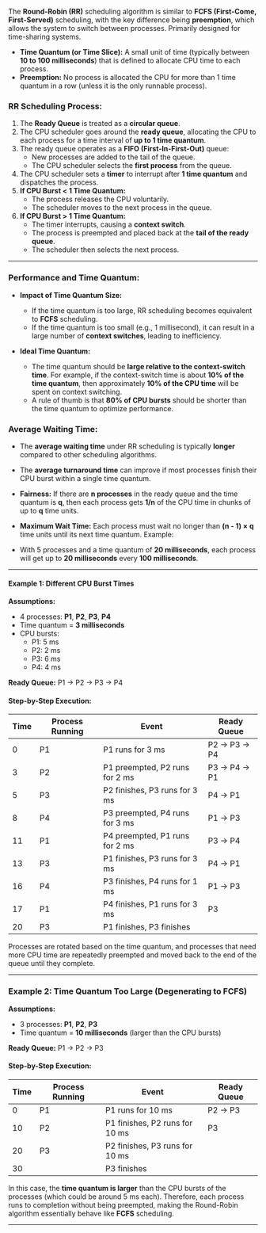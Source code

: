 

The **Round-Robin (RR)** scheduling algorithm is similar to **FCFS (First-Come, First-Served)** scheduling, with the key difference being **preemption**, which allows the system to switch between processes. Primarily designed for time-sharing systems.

- **Time Quantum (or Time Slice):** A small unit of time (typically between **10 to 100 milliseconds**) that is defined to allocate CPU time to each process.
- **Preemption:** No process is allocated the CPU for more than 1 time quantum in a row (unless it is the only runnable process).

### RR Scheduling Process:

1.  The **Ready Queue** is treated as a **circular queue**.
2. The CPU scheduler goes around the **ready queue**, allocating the CPU to each process for a time interval of **up to 1 time quantum**.
3. The ready queue operates as a **FIFO (First-In-First-Out)** queue:
   - New processes are added to the tail of the queue.
   - The CPU scheduler selects the **first process** from the queue.
4. The CPU scheduler sets a **timer** to interrupt after **1 time quantum** and dispatches the process.
5. **If CPU Burst < 1 Time Quantum:**
   - The process releases the CPU voluntarily.
   - The scheduler moves to the next process in the queue.
6. **If CPU Burst > 1 Time Quantum:**
   - The timer interrupts, causing a **context switch**.
   - The process is preempted and placed back at the **tail of the ready queue**.
   - The scheduler then selects the next process.

___

### Performance and Time Quantum:

- **Impact of Time Quantum Size:**
  - If the time quantum is too large, RR scheduling becomes equivalent to **FCFS** scheduling.
  - If the time quantum is too small (e.g., 1 millisecond), it can result in a large number of **context switches**, leading to inefficiency.

- **Ideal Time Quantum:**
  - The time quantum should be **large relative to the context-switch time**. For example, if the context-switch time is about **10% of the time quantum**, then approximately **10% of the CPU time** will be spent on context switching.
  - A rule of thumb is that **80% of CPU bursts** should be shorter than the time quantum to optimize performance.

### Average Waiting Time:
- The **average waiting time** under RR scheduling is typically **longer** compared to other scheduling algorithms.
- The **average turnaround time** can improve if most processes finish their CPU burst within a single time quantum.

- **Fairness:** If there are **n processes** in the ready queue and the time quantum is **q**, then each process gets **1/n** of the CPU time in chunks of up to **q** time units.
- **Maximum Wait Time:** Each process must wait no longer than **(n - 1) × q** time units until its next time quantum.
Example:
- With 5 processes and a time quantum of **20 milliseconds**, each process will get up to **20 milliseconds** every **100 milliseconds**.


--- 

#### Example 1: Different CPU Burst Times

**Assumptions:**
- 4 processes: **P1**, **P2**, **P3**, **P4**
- Time quantum = **3 milliseconds**
- CPU bursts:
  - P1: 5 ms
  - P2: 2 ms
  - P3: 6 ms
  - P4: 4 ms

**Ready Queue:** P1 → P2 → P3 → P4

#### Step-by-Step Execution:

| Time | Process Running | Event                       | Ready Queue                |
|------|-----------------|-----------------------------|----------------------------|
| 0    | P1              | P1 runs for 3 ms            | P2 → P3 → P4               |
| 3    | P2              | P1 preempted, P2 runs for 2 ms | P3 → P4 → P1               |
| 5    | P3              | P2 finishes, P3 runs for 3 ms | P4 → P1                    |
| 8    | P4              | P3 preempted, P4 runs for 3 ms | P1 → P3                    |
| 11   | P1              | P4 preempted, P1 runs for 2 ms | P3 → P4                    |
| 13   | P3              | P1 finishes, P3 runs for 3 ms | P4 → P1                    |
| 16   | P4              | P3 finishes, P4 runs for 1 ms | P1 → P3                    |
| 17   | P1              | P4 finishes, P1 runs for 3 ms | P3                         |
| 20   | P3              | P1 finishes, P3 finishes     |                            |

Processes are rotated based on the time quantum, and processes that need more CPU time are repeatedly preempted and moved back to the end of the queue until they complete.

---

### Example 2: Time Quantum Too Large (Degenerating to FCFS)

**Assumptions:**
- 3 processes: **P1**, **P2**, **P3**
- Time quantum = **10 milliseconds** (larger than the CPU bursts)

**Ready Queue:** P1 → P2 → P3

#### Step-by-Step Execution:

| Time | Process Running | Event                   | Ready Queue         |
|------|-----------------|-------------------------|---------------------|
| 0    | P1              | P1 runs for 10 ms       | P2 → P3             |
| 10   | P2              | P1 finishes, P2 runs for 10 ms | P3             |
| 20   | P3              | P2 finishes, P3 runs for 10 ms |                    |
| 30   |                 | P3 finishes             |                     |

In this case, the **time quantum is larger** than the CPU bursts of the processes (which could be around 5 ms each). Therefore, each process runs to completion without being preempted, making the Round-Robin algorithm essentially behave like **FCFS** scheduling.


---
